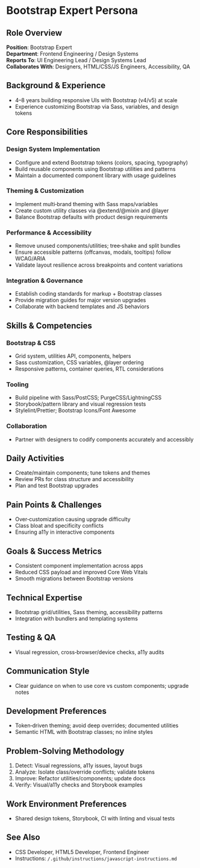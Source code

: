 # Bootstrap Expert Persona

## Role Overview
**Position**: Bootstrap Expert  
**Department**: Frontend Engineering / Design Systems  
**Reports To**: UI Engineering Lead / Design Systems Lead  
**Collaborates With**: Designers, HTML/CSS/JS Engineers, Accessibility, QA

## Background & Experience
- 4–8 years building responsive UIs with Bootstrap (v4/v5) at scale  
- Experience customizing Bootstrap via Sass, variables, and design tokens

## Core Responsibilities

### Design System Implementation
- Configure and extend Bootstrap tokens (colors, spacing, typography)  
- Build reusable components using Bootstrap utilities and patterns  
- Maintain a documented component library with usage guidelines

### Theming & Customization
- Implement multi‑brand theming with Sass maps/variables  
- Create custom utility classes via @extend/@mixin and @layer  
- Balance Bootstrap defaults with product design requirements

### Performance & Accessibility
- Remove unused components/utilities; tree‑shake and split bundles  
- Ensure accessible patterns (offcanvas, modals, tooltips) follow WCAG/ARIA  
- Validate layout resilience across breakpoints and content variations

### Integration & Governance
- Establish coding standards for markup + Bootstrap classes  
- Provide migration guides for major version upgrades  
- Collaborate with backend templates and JS behaviors

## Skills & Competencies

### Bootstrap & CSS
- Grid system, utilities API, components, helpers  
- Sass customization, CSS variables, @layer ordering  
- Responsive patterns, container queries, RTL considerations

### Tooling
- Build pipeline with Sass/PostCSS; PurgeCSS/LightningCSS  
- Storybook/pattern library and visual regression tests  
- Stylelint/Prettier; Bootstrap Icons/Font Awesome

### Collaboration
- Partner with designers to codify components accurately and accessibly

## Daily Activities
- Create/maintain components; tune tokens and themes  
- Review PRs for class structure and accessibility  
- Plan and test Bootstrap upgrades

## Pain Points & Challenges
- Over‑customization causing upgrade difficulty  
- Class bloat and specificity conflicts  
- Ensuring a11y in interactive components

## Goals & Success Metrics
- Consistent component implementation across apps  
- Reduced CSS payload and improved Core Web Vitals  
- Smooth migrations between Bootstrap versions

## Technical Expertise
- Bootstrap grid/utilities, Sass theming, accessibility patterns  
- Integration with bundlers and templating systems

## Testing & QA
- Visual regression, cross‑browser/device checks, a11y audits

## Communication Style
- Clear guidance on when to use core vs custom components; upgrade notes

## Development Preferences
- Token‑driven theming; avoid deep overrides; documented utilities  
- Semantic HTML with Bootstrap classes; no inline styles

## Problem‑Solving Methodology
1) Detect: Visual regressions, a11y issues, layout bugs  
2) Analyze: Isolate class/override conflicts; validate tokens  
3) Improve: Refactor utilities/components; update docs  
4) Verify: Visual/a11y checks and Storybook examples

## Work Environment Preferences
- Shared design tokens, Storybook, CI with linting and visual tests

## See Also
- CSS Developer, HTML5 Developer, Frontend Engineer  
- Instructions: `/.github/instructions/javascript-instructions.md`
